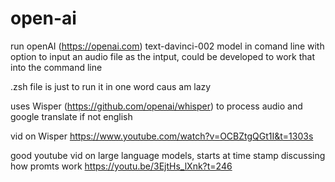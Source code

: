 # open-ai

run openAI (https://openai.com) text-davinci-002 model in comand line with option to input an audio file as the intput, could be developed to work that into the command line

.zsh file is just to run it in one word caus am lazy

uses Wisper (https://github.com/openai/whisper) to process audio and google translate if not english

vid on Wisper
https://www.youtube.com/watch?v=OCBZtgQGt1I&t=1303s

good youtube vid on large language models, starts at time stamp discussing how promts work
https://youtu.be/3EjtHs_lXnk?t=246
